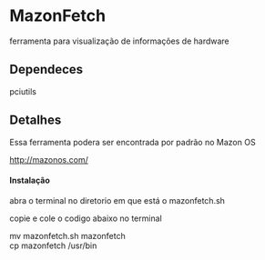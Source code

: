 # MazonFetch
ferramenta para visualização de informações de hardware 

<h2>Dependeces</h2>
pciutils

<h2>Detalhes</h2>
Essa ferramenta podera ser encontrada por padrão no Mazon OS

http://mazonos.com/

<h4>Instalação</h4>
abra o terminal no diretorio em que está o 
mazonfetch.sh 

copie e cole o codigo abaixo no terminal

mv mazonfetch.sh mazonfetch \
cp mazonfetch /usr/bin



